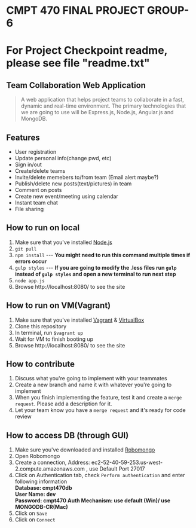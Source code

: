 # CMPT 470 FINAL PROJECT GROUP-6

# For Project Checkpoint readme, please see file "readme.txt"
## Team Collaboration Web Application

> A web application that helps project teams to collaborate in a fast, dynamic and real-time environment. The primary technologies that we are going to use will be Express.js, Node.js, Angular.js and MongoDB.

## Features 

- User registration
- Update personal info(change pwd, etc)
- Sign in/out
- Create/delete teams
- Invite/delete memebers to/from team (Email alert maybe?)
- Publish/delete new posts(text/pictures) in team
- Comment on posts
- Create new event/meeting using calendar
- Instant team chat
- File sharing

## How to run on local
1. Make sure that you've installed [Node.js](https://nodejs.org/)
2. `git pull`
3. `npm install` --- **You might need to run this command multiple times if errors occur**
4. `gulp styles`  --- **If you are going to modify the .less files 
run `gulp` instead of `gulp styles`
and open a new terminal to run next step**
5. `node app.js`
6.  Browse http://localhost:8080/ to see the site 


## How to run on VM(Vagrant)

1. Make sure that you've installed [Vagrant](https://www.vagrantup.com/) & [VirtualBox](https://www.virtualbox.org/)
2. Clone this repository
3. In terminal, run `$vagrant up`
4. Wait for VM to finish booting up
5. Browse http://localhost:8080/ to see the site 

## How to contribute  

1. Discuss what you're going to implement with your teammates
2. Create a new branch and name it with whatever you're going to implement
3. When you finish implementing the feature, test it and create a `merge request`. Please add a description for it.
4. Let your team know you have a `merge request` and it's ready for code review

## How to access DB (through GUI)

1. Make sure you've downloaded and installed [Robomongo](https://robomongo.org/)
2. Open Robomongo
3. Create a connection, Address: ec2-52-40-59-253.us-west-2.compute.amazonaws.com , use Default Port 27017
4. Click on Authentication tab, check `Perform authentication` and enter following information  
	**Database: cmpt470db  
    User Name: dev  
	Password: cmpt470
    Auth Mechanism: use default (Win)/ use MONGODB-CR(Mac)** 
5. Click on `Save`
6. Click on `Connect`
